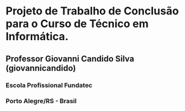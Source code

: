 # Projeto de Trabalho de Conclusão para o Curso de Técnico em Informática.

## Professor Giovanni Candido Silva (giovannicandido)

### Escola Profissional Fundatec

### Porto Alegre/RS - Brasil
